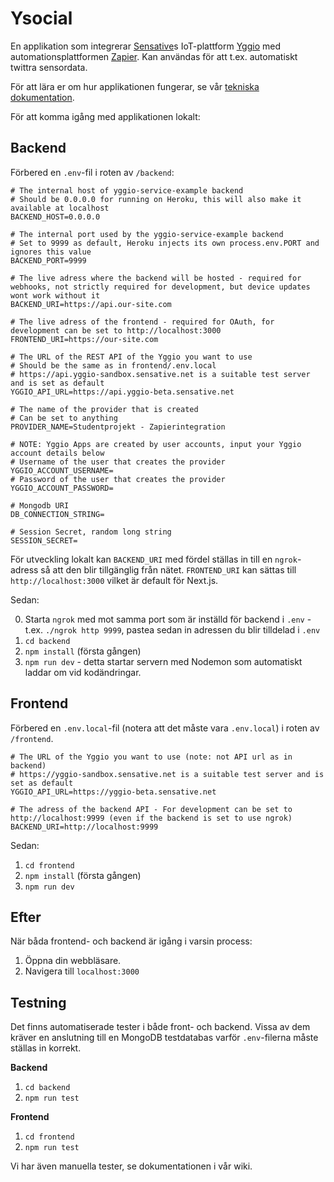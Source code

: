 # Ysocial
En applikation som integrerar [Sensative](https://sensative.com/)s IoT-plattform [Yggio](https://yggio-beta.sensative.net/) med automationsplattformen [Zapier](https://zapier.com/). Kan användas för att t.ex. automatiskt twittra sensordata.

För att lära er om hur applikationen fungerar, se vår [tekniska dokumentation](https://github.com/1dv611-vt21-g5/1dv611-project/wiki/Teknisk-Dokumentation).


För att komma igång med applikationen lokalt:

## Backend

Förbered en `.env`-fil i roten av `/backend`:

```
# The internal host of yggio-service-example backend
# Should be 0.0.0.0 for running on Heroku, this will also make it available at localhost
BACKEND_HOST=0.0.0.0

# The internal port used by the yggio-service-example backend
# Set to 9999 as default, Heroku injects its own process.env.PORT and ignores this value
BACKEND_PORT=9999

# The live adress where the backend will be hosted - required for webhooks, not strictly required for development, but device updates wont work without it
BACKEND_URI=https://api.our-site.com

# The live adress of the frontend - required for OAuth, for development can be set to http://localhost:3000
FRONTEND_URI=https://our-site.com

# The URL of the REST API of the Yggio you want to use
# Should be the same as in frontend/.env.local
# https://api.yggio-sandbox.sensative.net is a suitable test server and is set as default
YGGIO_API_URL=https://api.yggio-beta.sensative.net

# The name of the provider that is created
# Can be set to anything
PROVIDER_NAME=Studentprojekt - Zapierintegration

# NOTE: Yggio Apps are created by user accounts, input your Yggio account details below
# Username of the user that creates the provider
YGGIO_ACCOUNT_USERNAME=
# Password of the user that creates the provider
YGGIO_ACCOUNT_PASSWORD=

# Mongodb URI
DB_CONNECTION_STRING=

# Session Secret, random long string
SESSION_SECRET=
```

För utveckling lokalt kan `BACKEND_URI` med fördel ställas in till en `ngrok`-adress så att den blir tillgänglig från nätet. `FRONTEND_URI` kan sättas till `http://localhost:3000` vilket är default för Next.js.

Sedan: 

  0. Starta `ngrok` med mot samma port som är inställd för backend i `.env` - t.ex. `./ngrok http 9999`, pastea sedan in adressen du blir tilldelad i `.env`
  1. `cd backend`
  2. `npm install` (första gången)
  3. `npm run dev` - detta startar servern med Nodemon som automatiskt laddar om vid kodändringar.


## Frontend

Förbered en `.env.local`-fil (notera att det måste vara `.env.local`) i roten av `/frontend`.

```
# The URL of the Yggio you want to use (note: not API url as in backend)
# https://yggio-sandbox.sensative.net is a suitable test server and is set as default
YGGIO_API_URL=https://yggio-beta.sensative.net

# The adress of the backend API - For development can be set to http://localhost:9999 (even if the backend is set to use ngrok)
BACKEND_URI=http://localhost:9999
```

Sedan:
  1. `cd frontend`
  2. `npm install` (första gången)
  3. `npm run dev`

## Efter

När båda frontend- och backend är igång i varsin process:

  1. Öppna din webbläsare.
  2. Navigera till `localhost:3000`


## Testning

Det finns automatiserade tester i både front- och backend. Vissa av dem kräver en anslutning till en MongoDB testdatabas varför `.env`-filerna måste ställas in korrekt.

**Backend**
  1. `cd backend`
  2. `npm run test`

**Frontend**
  1. `cd frontend`
  2. `npm run test`

Vi har även manuella tester, se dokumentationen i vår wiki.

